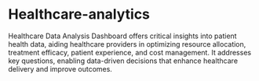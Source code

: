 # Healthcare-analytics
Healthcare Data Analysis Dashboard offers critical insights into patient health data, aiding healthcare providers in optimizing resource allocation, treatment efficacy, patient experience, and cost management. It addresses key questions, enabling data-driven decisions that enhance healthcare delivery and improve outcomes.
